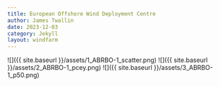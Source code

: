 ```yaml
---
title: European Offshore Wind Deployment Centre
author: James Twallin
date: 2023-12-03
category: Jekyll
layout: windfarm
---
```

![]({{ site.baseurl }}/assets/1_ABRBO-1_scatter.png)
![]({{ site.baseurl }}/assets/2_ABRBO-1_pcey.png)
![]({{ site.baseurl }}/assets/3_ABRBO-1_p50.png)
